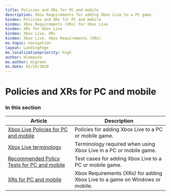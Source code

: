 ```yaml
---
title: Policies and XRs for PC and mobile
description: Xbox Requirements for adding Xbox Live to a PC game.
kindex: Policies and XRs for PC and mobile
kindex: Xbox Requirements (XRs) for Xbox Live
kindex: XRs for Xbox Live
kindex: Xbox Live, XRs
kindex: Xbox Live, Xbox Requirements (XRs)
ms.topic: navigation
layout: LandingPage
ms.localizationpriority: high
author: mlamaute
ms.author: migreen
ms.date: 01/24/2020
---
```


# Policies and XRs for PC and mobile


### In this section

| Article | Description |
|---------|-------------|
| [Xbox Live Policies for PC and mobile](live-policies-pc.md) | Policies for adding Xbox Live to a PC or mobile game. |
| [Xbox Live terminology](live-certification-terminology-pc.md) | Terminology required when using Xbox Live in a PC or mobile game. |
| [Recommended Policy Tests for PC and mobile](live-policy-tests-pc.md) | Test cases for adding Xbox Live to a PC or mobile game. |
| [XRs for PC and mobile](xr/live-pc-xrs-nav.md) | Xbox Requirements (XRs) for adding Xbox Live to a game on Windows or mobile. |

<!-- {% jumppage its %} -->
